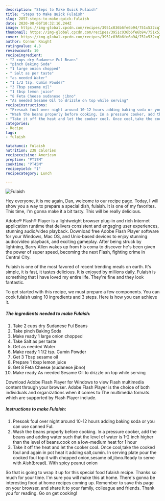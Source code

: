 ```yaml
---
description: "Steps to Make Quick Fulaish"
title: "Steps to Make Quick Fulaish"
slug: 2857-steps-to-make-quick-fulaish
date: 2020-08-06T10:32:16.244Z
image: https://img-global.cpcdn.com/recipes/3951c036b6fe6b94/751x532cq70/fulaish-recipe-main-photo.jpg
thumbnail: https://img-global.cpcdn.com/recipes/3951c036b6fe6b94/751x532cq70/fulaish-recipe-main-photo.jpg
cover: https://img-global.cpcdn.com/recipes/3951c036b6fe6b94/751x532cq70/fulaish-recipe-main-photo.jpg
author: Connor Knight
ratingvalue: 4.3
reviewcount: 10
recipeingredient:
- "2 cups dry Sudanese Ful Beans"
- "pinch Baking Soda"
- "1 large onion chopped"
- " Salt as per taste"
- "as needed Water"
- "1 1/2 tsp. Cumin Powder"
- "3 Tbsp sesame oil"
- "1 tbsp lemon juice"
- "8 Feta Cheese sudanese jibno"
- "As needed Sesame Oil to drizzle on top while serving"
recipeinstructions:
- "Presoak foul over night around 10-12 hours adding baking soda or you can use canned Ful."
- "Wash the beans properly before cooking. In a pressure cooker, add the beans and adding water such that the level of water is 1-2 inch higher than the level of beans.cook on a low-medium heat for 1 hour"
- "Take it off the heat and let the cooker cool. Once cool,take the cooked foul and again in pot heat it adding salt,cumin. In serving plate pour the cooked foul top it with chopped onion,sesame oil,jibno.Ready to serve with Aish(bread). With spicy peanut onion"
categories:
- Recipe
tags:
- fulaish

katakunci: fulaish 
nutrition: 238 calories
recipecuisine: American
preptime: "PT17M"
cooktime: "PT45M"
recipeyield: "1"
recipecategory: Lunch

---
```



![Fulaish](https://img-global.cpcdn.com/recipes/3951c036b6fe6b94/751x532cq70/fulaish-recipe-main-photo.jpg)

Hey everyone, it is me again, Dan, welcome to our recipe page. Today, I will show you a way to prepare a special dish, fulaish. It is one of my favorites. This time, I'm gonna make it a bit tasty. This will be really delicious.

Adobe® Flash® Player is a lightweight browser plug-in and rich Internet application runtime that delivers consistent and engaging user experiences, stunning audio/video playback. Download free Adobe Flash Player software for your Windows, Mac OS, and Unix-based devices to enjoy stunning audio/video playback, and exciting gameplay. After being struck by lightning, Barry Allen wakes up from his coma to discover he&#39;s been given the power of super speed, becoming the next Flash, fighting crime in Central City.

Fulaish is one of the most favored of recent trending meals on earth. It's simple, it is fast, it tastes delicious. It is enjoyed by millions daily. Fulaish is something that I have loved my entire life. They're fine and they look fantastic.


To get started with this recipe, we must prepare a few components. You can cook fulaish using 10 ingredients and 3 steps. Here is how you can achieve it.

<!--inarticleads1-->

##### The ingredients needed to make Fulaish:

1. Take 2 cups dry Sudanese Ful Beans
1. Take pinch Baking Soda
1. Make ready 1 large onion chopped
1. Take  Salt as per taste
1. Get as needed Water
1. Make ready 1 1/2 tsp. Cumin Powder
1. Get 3 Tbsp sesame oil
1. Prepare 1 tbsp lemon juice
1. Get 8 Feta Cheese (sudanese jibno)
1. Make ready As needed Sesame Oil to drizzle on top while serving


Download Adobe Flash Player for Windows to view Flash multimedia content through your browser. Adobe Flash Player is the choice of both individuals and organizations when it comes to The multimedia formats which are supported by Flash Player include. 

<!--inarticleads2-->

##### Instructions to make Fulaish:

1. Presoak foul over night around 10-12 hours adding baking soda or you can use canned Ful.
1. Wash the beans properly before cooking. In a pressure cooker, add the beans and adding water such that the level of water is 1-2 inch higher than the level of beans.cook on a low-medium heat for 1 hour
1. Take it off the heat and let the cooker cool. Once cool,take the cooked foul and again in pot heat it adding salt,cumin. In serving plate pour the cooked foul top it with chopped onion,sesame oil,jibno.Ready to serve with Aish(bread). With spicy peanut onion




So that is going to wrap it up for this special food fulaish recipe. Thanks so much for your time. I'm sure you will make this at home. There's gonna be interesting food at home recipes coming up. Remember to save this page on your browser, and share it to your family, colleague and friends. Thank you for reading. Go on get cooking!
